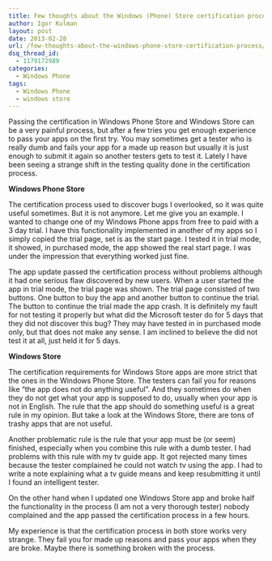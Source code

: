 ```yaml
---
title: Few thoughts about the Windows (Phone) Store certification process
author: Igor Kulman
layout: post
date: 2013-02-28
url: /few-thoughts-about-the-windows-phone-store-certification-process/
dsq_thread_id:
  - 1179172989
categories:
  - Windows Phone
tags:
  - Windows Phone
  - windows store
---
```

Passing the certification in Windows Phone Store and Windows Store can be a very painful process, but after a few tries you get enough experience to pass your apps on the first try. You may sometimes get a tester who is really dumb and fails your app for a made up reason but usually it is just enough to submit it again so another testers gets to test it. Lately I have been seeing a strange shift in the testing quality done in the certification process. 

**Windows Phone Store**

The certification process used to discover bugs I overlooked, so it was quite useful sometimes. But it is not anymore. Let me give you an example. I wanted to change one of my Windows Phone apps from free to paid with a 3 day trial. I have this functionality implemented in another of my apps so I simply copied the trial page, set is as the start page. I tested it in trial mode, it showed, in purchased mode, the app showed the real start page. I was under the impression that everything worked just fine.

<!--more-->

The app update passed the certification process without problems although it had one serious flaw discovered by new users. When a user started the app in trial mode, the trial page was shown. The trial page consisted of two buttons. One button to buy the app and another button to continue the trial. The button to continue the trial made the app crash. It is definitely my fault for not testing it properly but what did the Microsoft tester do for 5 days that they did not discover this bug? They may have tested in in purchased mode only, but that does not make any sense. I am inclined to believe the did not test it at all, just held it for 5 days.

**Windows Store**

The certification requirements for Windows Store apps are more strict that the ones in the Windows Phone Store. The testers can fail you for reasons like &#8220;the app does not do anything useful&#8221;. And they sometimes do when they do not get what your app is supposed to do, usually when your app is not in English. The rule that the app should do something useful is a great rule in my opinion. But take a look at the Windows Store, there are tons of trashy apps that are not useful.

Another problematic rule is the rule that your app must be (or seem) finished, especially when you combine this rule with a dumb tester. I had problems with this rule with my tv guide app. It got rejected many times because the tester complained he could not watch tv using the app. I had to write a note explaining what a tv guide means and keep resubmitting it until I found an intelligent tester. 

On the other hand when I updated one Windows Store app and broke half the functionality in the process (I am not a very thorough tester) nobody complained and the app passed the certification process in a few hours.

My experience is that the certification process in both store works very strange. They fail you for made up reasons and pass your apps when they are broke. Maybe there is something broken with the process.